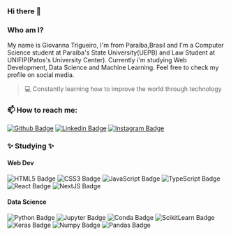 ### Hi there 👋

### Who am I?

My name is Giovanna Trigueiro, I'm from Paraíba,Brasil and I'm a Computer Science student at Paraíba's State University(UEPB) and Law Student at UNIFIP(Patos's University Center). Currently i'm studying Web Development, Data Science and Machine Learning. Feel free to check my profile on social media.
> :computer: Constantly learning how to improve the world through technology

### 📫 How to reach me:
[![Github Badge](https://img.shields.io/badge/-Github-bb1853?style=flat-square&logo=Github&logoColor=white&link=https://github.com/giovannat)](https://github.com/giovannat)
[![Linkedin Badge](https://img.shields.io/badge/-LinkedIn-bb1853?style=flat-square&logo=Linkedin&logoColor=white&link=https://www.linkedin.com/in/giovannatrigueiro/)](https://www.linkedin.com/in/giovannatrigueiro/)
[![Instagram Badge](https://img.shields.io/badge/-Instagram-bb1853?style=flat-square&logo=Instagram&logoColor=white&link=https://www.instagram.com/giitrigueiro/)](https://www.instagram.com/giitrigueiro/)

### :sparkles: Studying :sparkles:

#### Web Dev
  ![HTML5 Badge](https://img.shields.io/badge/HTML5-E34F26?style=for-the-badge&logo=html5&logoColor=white)
  ![CSS3 Badge](https://img.shields.io/badge/CSS3-1572B6?style=for-the-badge&logo=css3&logoColor=white)
  ![JavaScript Badge](https://img.shields.io/badge/JavaScript-F7DF1E?style=for-the-badge&logo=javascript&logoColor=black)
  ![TypeScript Badge](https://img.shields.io/badge/TypeScript-007ACC?style=for-the-badge&logo=typescript&logoColor=white)
  ![React Badge](https://img.shields.io/badge/React-20232A?style=for-the-badge&logo=react&logoColor=61DAFB)
  ![NextJS Badge](https://img.shields.io/badge/next.js-000000?style=for-the-badge&logo=nextdotjs&logoColor=white)
  
#### Data Science
  ![Python Badge](https://img.shields.io/badge/Python-3776AB?style=for-the-badge&logo=python&logoColor=white)
  ![Jupyter Badge](https://img.shields.io/badge/Jupyter-F37626.svg?&style=for-the-badge&logo=Jupyter&logoColor=white)
  ![Conda Badge](https://img.shields.io/badge/conda-342B029.svg?&style=for-the-badge&logo=anaconda&logoColor=white)
  ![ScikitLearn Badge](https://img.shields.io/badge/scikit_learn-F7931E?style=for-the-badge&logo=scikit-learn&logoColor=white)
  ![Keras Badge](https://img.shields.io/badge/Keras-D00000?style=for-the-badge&logo=Keras&logoColor=white)
  ![Numpy Badge](https://img.shields.io/badge/Numpy-777BB4?style=for-the-badge&logo=numpy&logoColor=white)
  ![Pandas Badge](https://img.shields.io/badge/Pandas-2C2D72?style=for-the-badge&logo=pandas&logoColor=white)
 
 
  


